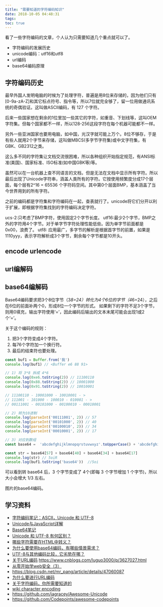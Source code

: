 ```yaml
---
title: "需要知道的字符编码知识"
date: 2018-10-05 04:48:31
tags:
toc: true
---
```


看了一些字符编码的文章，个人认为只需要知道几个重点就可以了。

- 字符编码的发展历史
- unicode编码：utf16和utf8
- url编码
- base64编码原理

## 字符编码历史

最早外国人发明电脑的时候为了处理字符，普遍是用8位来存储的，因为他们只有[0-9a-zA-Z]和其它标点符号、指令等，所以7位就完全够了，留一位用做通讯系统的奇偶验证。这叫做ASCII编码，有 127 个字符。

后来一些国家想在剩余的1位里加一些其它的字符，如重音、下划线等，这叫OEM字符集。但每个国家都不一样，所以128-256这段字符在每个机器可能都不一样。

另外一些亚洲国家也要用电脑，如中国，光汉字就可能上万个。8位不够存，于是有些人就用2个字节来存储，这叫做MBCS(多字节字符集)或中文字符集，有GBK、GB2312之类。

这么多不同的字符集让文档交流很困难，所以各种组织开始指定规范，有ANSI标准(美国)、国家标准、ISO标准(如中国GBK等)等。

虽然可以在一台机器上查不同语言的文档，但是无法在文档中显示所有字符。所以最后出现了Unicode字符串，涵盖人类所有的字符。它按使用频繁度分成17个层面，每个层有2^16 = 65536 个字符码空间。其中第0个层面BMP，基本涵盖了当今世界用到的所有字符。

之前的编码都是字符集和字符编码在一起，查表就行了。unicode将它们分开以利于扩展，即根据字符集找到的字符编码决定字符。

ucs-2:只考虑了BMP字符，使用固定2个字节长度。
utf16:最少2个字节，BMP之外的字符用4个字节。对于单字节字符处理性能低些。因为单字节前面都是0x00，浪费了。
utf8: 应用最广，多字节的解析是根据首字节的前置，如果是1110yyy，表示字符解析成3个字节，剩余每个字节都是10开头。

## encode urlencode

## url编解码

## base64编解码

Base64编码要求把3个8位字节（3*8=24）转化为4个6位的字节（4*6=24），之后在6位的前面补两个0，形成8位一个字节的形式。 如果剩下的字符不足3个字节，则用0填充，输出字符使用‘=’，因此编码后输出的文本末尾可能会出现1或2个‘=’。

关于这个编码的规则：

1. 把3个字符变成4个字符。
2. 每76个字符加一个换行符。
3. 最后的结束符也要处理。

```js
const buf1 = Buffer.from('我')
console.log(buf1) // <Buffer e6 88 91>

// 1) 将 3*8 拆成 4*6
console.log(0xe6.toString(2)) // 11100110
console.log(0x88.toString(2)) // 10001000
console.log(0x91.toString(2)) // 10010001

// 11100110 - 10001000 - 10010001 - >
// 111001 - 101000 - 100010 - 010001 - >
// 00111001 - 00101000 - 00100010 - 00010001

// 2) 转为10进制
console.log(parseInt('00111001', 2)) // 57
console.log(parseInt('00101000', 2)) // 40
console.log(parseInt('00100010', 2)) // 34
console.log(parseInt('00010001', 2)) // 17

// 3) 对应到数组
const base64 =  'abcdefghijklmnopqrstuvwxyz'.toUpperCase() + 'abcdefghijklmnopqrstuvwxyz' + '0123456789+/'

const str = base64[57] + base64[40] + base64[34] + base64[17] 
console.log(str) // 5oiR
console.log(buf1.toString('base64'))  //5oi
```

可以看到转 base64 后，3 个字节变成了 4个(即每 3 个字节增加 1 个字节)，所以大小会增大 1/3 左右。

图片的base64编码。



## 学习资料

- [字符编码笔记：ASCII，Unicode 和 UTF-8](http://www.ruanyifeng.com/blog/2007/10/ascii_unicode_and_utf-8.html)
- [Unicode与JavaScript详解](http://www.ruanyifeng.com/blog/2014/12/unicode.html)
- [Base64笔记 ](http://www.ruanyifeng.com/blog/2008/06/base64.html)
- [Unicode 和 UTF-8 有何区别？](https://www.zhihu.com/question/23374078)
- [哪些字符需要在HTML中转义？](https://stackoverflow.com/questions/7381974/which-characters-need-to-be-escaped-on-html)
- [为什么要使用base64编码，有哪些情景需求？](https://www.zhihu.com/question/36306744)
- [UTF-8与其他编码比较，它劣势在哪？](https://www.zhihu.com/question/30987792)
- [关于URL编码](http://www.ruanyifeng.com/blog/2010/02/url_encoding.html)
https://www.cnblogs.com/luguo3000/p/3627027.html
- [从零开始学web安全（3）](http://imweb.io/topic/57024e4606f2400432c1396d)
- https://blog.csdn.net/mr_pang/article/details/47060087
- [为什么要进行URL编码](https://www.cnblogs.com/jerrysion/p/5522673.html)
- [关于字符编码，你所需要知道的](http://www.imkevinyang.com/2010/06/%E5%85%B3%E4%BA%8E%E5%AD%97%E7%AC%A6%E7%BC%96%E7%A0%81%EF%BC%8C%E4%BD%A0%E6%89%80%E9%9C%80%E8%A6%81%E7%9F%A5%E9%81%93%E7%9A%84.html)
- [wiki character encoding](https://en.wikipedia.org/wiki/Character_encoding)
- https://github.com/jagracey/Awesome-Unicode
- https://github.com/Codepoints/awesome-codepoints








